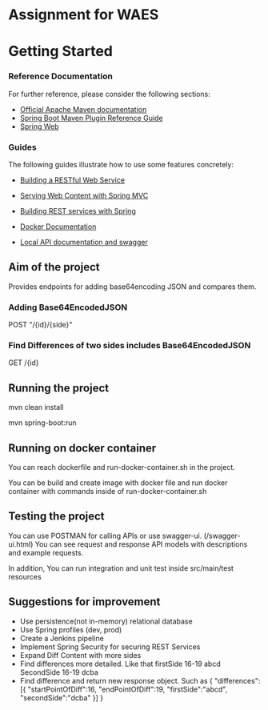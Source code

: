 # Assignment for WAES


# Getting Started

### Reference Documentation
For further reference, please consider the following sections:

* [Official Apache Maven documentation](https://maven.apache.org/guides/index.html)
* [Spring Boot Maven Plugin Reference Guide](https://docs.spring.io/spring-boot/docs/2.2.4.RELEASE/maven-plugin/)
* [Spring Web](https://docs.spring.io/spring-boot/docs/2.2.4.RELEASE/reference/htmlsingle/#boot-features-developing-web-applications)

### Guides
The following guides illustrate how to use some features concretely:

* [Building a RESTful Web Service](https://spring.io/guides/gs/rest-service/)
* [Serving Web Content with Spring MVC](https://spring.io/guides/gs/serving-web-content/)
* [Building REST services with Spring](https://spring.io/guides/tutorials/bookmarks/)
* [Docker Documentation](https://docs.docker.com/get-started/)

* [Local API documentation and swagger](http://localhost:8080/swagger-ui.html)

## Aim of the project

Provides endpoints for adding base64encoding JSON and compares them.

### Adding Base64EncodedJSON
POST "/{id}/{side}"

### Find Differences of two sides includes Base64EncodedJSON
GET /{id}

## Running the project

mvn clean install

mvn spring-boot:run

## Running on docker container

You can reach dockerfile and run-docker-container.sh in the project.

You can be build and create image with docker file and run docker container with commands inside of run-docker-container.sh


## Testing the project

You can use POSTMAN for calling APIs or use swagger-ui. (/swagger-ui.html)
You can see request and response API models with descriptions and example requests.


In addition, You can run integration and unit test inside src/main/test resources 


## Suggestions for improvement

- Use persistence(not in-memory) relational database
- Use Spring profiles (dev, prod)
- Create a Jenkins pipeline
- Implement Spring Security for securing REST Services
- Expand Diff Content with more sides
- Find differences more detailed. Like that
firstSide  16-19 abcd
SecondSide 16-19 dcba
- Find difference and return new response object. Such as
{
"differences":[{
"startPointOfDiff":16,
"endPointOfDiff":19,
"firstSide":"abcd",
"secondSide":"dcba"
}]
}


